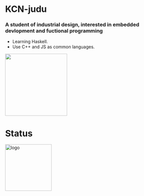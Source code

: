 # KCN-judu
### A student of industrial design, interested in embedded devlopment and fuctional programming
- Learning Haskell.
- Use C++ and JS as common languages.

<img align="middle" src="https://github-readme-stats.vercel.app/api/top-langs/?username=KCN-judu&theme=tokyonight&layout=compact" height="200px">







# Status
<img src="https://github-readme-stats.vercel.app/api?username=KCN-judu&show_icons=true&theme=gruvbox&count_private=true" height="150px" alt="logo">
